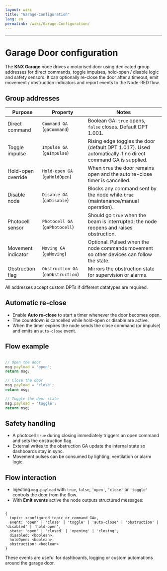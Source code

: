 ```yaml
---
layout: wiki
title: "Garage-Configuration"
lang: en
permalink: /wiki/Garage-Configuration/
---
```

---
# Garage Door configuration
The **KNX Garage** node drives a motorised door using dedicated group addresses for direct commands, toggle impulses, hold-open / disable logic and safety sensors. It can optionally re-close the door after a timeout, emit movement / obstruction indicators and report events to the Node-RED flow.
## Group addresses
| Purpose | Property | Notes |
| -- | -- | -- |
| Direct command | `Command GA` (`gaCommand`) | Boolean GA: `true` opens, `false` closes. Default DPT 1.001. |
| Toggle impulse | `Impulse GA` (`gaImpulse`) | Rising edge toggles the door (default DPT 1.017). Used automatically if no direct command GA is supplied. |
| Hold-open override | `Hold-open GA` (`gaHoldOpen`) | When `true` the door remains open and the auto re-close timer is cancelled. |
| Disable node | `Disable GA` (`gaDisable`) | Blocks any command sent by the node while `true` (maintenance/manual operation). |
| Photocell sensor | `Photocell GA` (`gaPhotocell`) | Should go `true` when the beam is interrupted; the node reopens and raises obstruction. |
| Movement indicator | `Moving GA` (`gaMoving`) | Optional. Pulsed when the node commands movement so other devices can follow the state. |
| Obstruction flag | `Obstruction GA` (`gaObstruction`) | Mirrors the obstruction state for supervision or alarms. |
All addresses accept custom DPTs if different datatypes are required.
## Automatic re-close
* Enable **Auto re-close** to start a timer whenever the door becomes open.
* The countdown is cancelled while hold-open or disable are active.
* When the timer expires the node sends the close command (or impulse) and emits an `auto-close` event.
## Flow example
```javascript

// Open the door
msg.payload = 'open';
return msg;
```

```javascript
// Close the door
msg.payload = 'close';
return msg;
```

```javascript
// Toggle the door state
msg.payload = 'toggle';
return msg;
```

## Safety handling
* A photocell `true` during closing immediately triggers an open command and sets the obstruction flag.
* External writes to the obstruction GA update the internal state so dashboards stay in sync.
* Movement pulses can be consumed by lighting, ventilation or alarm logic.
## Flow interaction
* Injecting `msg.payload` with `true`, `false`, `'open'`, `'close'` or `'toggle'` controls the door from the flow.
* With **Emit events** active the node outputs structured messages:
```

{
  topic: <configured topic or command GA>,
  event: 'open' | 'close' | 'toggle' | 'auto-close' | 'obstruction' | 'disabled' | 'hold-open',
  state: 'open' | 'closed' | 'opening' | 'closing',
  disabled: <boolean>,
  holdOpen: <boolean>,
  obstruction: <boolean>
}
```

These events are useful for dashboards, logging or custom automations around the garage door.
